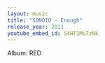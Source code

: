 ```yaml
---
layout: music
title: "SONOIO - Enough"
release_year: 2011
youtube_embed_id: S4HT1Mu7zNk
---
```


Album: RED
